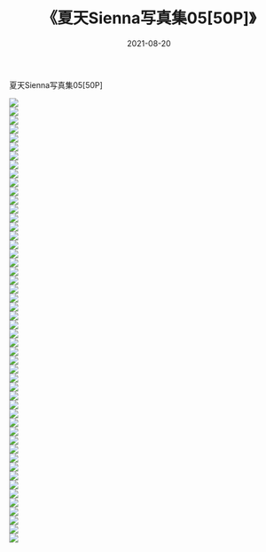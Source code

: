 ﻿---
layout: post
title:  《夏天Sienna写真集05[50P]》
date:   2021-08-20
img: http://img.660000.xyz/Sharelink/性感/2021/夏天Sienna写真集05[50P]/000.jpg
categories: [美女, 清纯, 唯美]
---

夏天Sienna写真集05[50P]

  ![](http://img.660000.xyz/Sharelink/性感/2021/夏天Sienna写真集05[50P]/001.jpg) <br> ![](http://img.660000.xyz/Sharelink/性感/2021/夏天Sienna写真集05[50P]/002.jpg) <br> ![](http://img.660000.xyz/Sharelink/性感/2021/夏天Sienna写真集05[50P]/003.jpg) <br> ![](http://img.660000.xyz/Sharelink/性感/2021/夏天Sienna写真集05[50P]/004.jpg) <br> ![](http://img.660000.xyz/Sharelink/性感/2021/夏天Sienna写真集05[50P]/005.jpg) <br> ![](http://img.660000.xyz/Sharelink/性感/2021/夏天Sienna写真集05[50P]/006.jpg) <br> ![](http://img.660000.xyz/Sharelink/性感/2021/夏天Sienna写真集05[50P]/007.jpg) <br> ![](http://img.660000.xyz/Sharelink/性感/2021/夏天Sienna写真集05[50P]/008.jpg) <br> ![](http://img.660000.xyz/Sharelink/性感/2021/夏天Sienna写真集05[50P]/009.jpg) <br> ![](http://img.660000.xyz/Sharelink/性感/2021/夏天Sienna写真集05[50P]/010.jpg) <br> ![](http://img.660000.xyz/Sharelink/性感/2021/夏天Sienna写真集05[50P]/011.jpg) <br> ![](http://img.660000.xyz/Sharelink/性感/2021/夏天Sienna写真集05[50P]/012.jpg) <br> ![](http://img.660000.xyz/Sharelink/性感/2021/夏天Sienna写真集05[50P]/013.jpg) <br> ![](http://img.660000.xyz/Sharelink/性感/2021/夏天Sienna写真集05[50P]/014.jpg) <br> ![](http://img.660000.xyz/Sharelink/性感/2021/夏天Sienna写真集05[50P]/015.jpg) <br> ![](http://img.660000.xyz/Sharelink/性感/2021/夏天Sienna写真集05[50P]/016.jpg) <br> ![](http://img.660000.xyz/Sharelink/性感/2021/夏天Sienna写真集05[50P]/017.jpg) <br> ![](http://img.660000.xyz/Sharelink/性感/2021/夏天Sienna写真集05[50P]/018.jpg) <br> ![](http://img.660000.xyz/Sharelink/性感/2021/夏天Sienna写真集05[50P]/019.jpg) <br> ![](http://img.660000.xyz/Sharelink/性感/2021/夏天Sienna写真集05[50P]/020.jpg) <br> ![](http://img.660000.xyz/Sharelink/性感/2021/夏天Sienna写真集05[50P]/021.jpg) <br> ![](http://img.660000.xyz/Sharelink/性感/2021/夏天Sienna写真集05[50P]/022.jpg) <br> ![](http://img.660000.xyz/Sharelink/性感/2021/夏天Sienna写真集05[50P]/023.jpg) <br> ![](http://img.660000.xyz/Sharelink/性感/2021/夏天Sienna写真集05[50P]/024.jpg) <br> ![](http://img.660000.xyz/Sharelink/性感/2021/夏天Sienna写真集05[50P]/025.jpg) <br> ![](http://img.660000.xyz/Sharelink/性感/2021/夏天Sienna写真集05[50P]/026.jpg) <br> ![](http://img.660000.xyz/Sharelink/性感/2021/夏天Sienna写真集05[50P]/027.jpg) <br> ![](http://img.660000.xyz/Sharelink/性感/2021/夏天Sienna写真集05[50P]/028.jpg) <br> ![](http://img.660000.xyz/Sharelink/性感/2021/夏天Sienna写真集05[50P]/029.jpg) <br> ![](http://img.660000.xyz/Sharelink/性感/2021/夏天Sienna写真集05[50P]/030.jpg) <br> ![](http://img.660000.xyz/Sharelink/性感/2021/夏天Sienna写真集05[50P]/031.jpg) <br> ![](http://img.660000.xyz/Sharelink/性感/2021/夏天Sienna写真集05[50P]/032.jpg) <br> ![](http://img.660000.xyz/Sharelink/性感/2021/夏天Sienna写真集05[50P]/033.jpg) <br> ![](http://img.660000.xyz/Sharelink/性感/2021/夏天Sienna写真集05[50P]/034.jpg) <br> ![](http://img.660000.xyz/Sharelink/性感/2021/夏天Sienna写真集05[50P]/035.jpg) <br> ![](http://img.660000.xyz/Sharelink/性感/2021/夏天Sienna写真集05[50P]/036.jpg) <br> ![](http://img.660000.xyz/Sharelink/性感/2021/夏天Sienna写真集05[50P]/037.jpg) <br> ![](http://img.660000.xyz/Sharelink/性感/2021/夏天Sienna写真集05[50P]/038.jpg) <br> ![](http://img.660000.xyz/Sharelink/性感/2021/夏天Sienna写真集05[50P]/039.jpg) <br> ![](http://img.660000.xyz/Sharelink/性感/2021/夏天Sienna写真集05[50P]/040.jpg) <br> ![](http://img.660000.xyz/Sharelink/性感/2021/夏天Sienna写真集05[50P]/041.jpg) <br> ![](http://img.660000.xyz/Sharelink/性感/2021/夏天Sienna写真集05[50P]/042.jpg) <br> ![](http://img.660000.xyz/Sharelink/性感/2021/夏天Sienna写真集05[50P]/043.jpg) <br> ![](http://img.660000.xyz/Sharelink/性感/2021/夏天Sienna写真集05[50P]/044.jpg) <br> ![](http://img.660000.xyz/Sharelink/性感/2021/夏天Sienna写真集05[50P]/045.jpg) <br> ![](http://img.660000.xyz/Sharelink/性感/2021/夏天Sienna写真集05[50P]/046.jpg) <br> ![](http://img.660000.xyz/Sharelink/性感/2021/夏天Sienna写真集05[50P]/047.jpg) <br> ![](http://img.660000.xyz/Sharelink/性感/2021/夏天Sienna写真集05[50P]/048.jpg) <br> ![](http://img.660000.xyz/Sharelink/性感/2021/夏天Sienna写真集05[50P]/049.jpg) <br> ![](http://img.660000.xyz/Sharelink/性感/2021/夏天Sienna写真集05[50P]/050.jpg) <br>